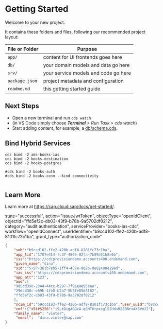 # Getting Started

Welcome to your new project.

It contains these folders and files, following our recommended project layout:

File or Folder | Purpose
---------|----------
`app/` | content for UI frontends goes here
`db/` | your domain models and data go here
`srv/` | your service models and code go here
`package.json` | project metadata and configuration
`readme.md` | this getting started guide


## Next Steps

- Open a new terminal and run `cds watch`
- (in VS Code simply choose _**Terminal** > Run Task > cds watch_)
- Start adding content, for example, a [db/schema.cds](db/schema.cds).

## Bind Hybrid Services 

```shell
cds bind -2 ams-books-ias
cds bind -2 books-destination
cds bind -2 books-postgres

#cds bind -2 books-auth
#cds bind -2 books-conn --kind connectivity
 
```



## Learn More

Learn more at https://cap.cloud.sap/docs/get-started/.


state="successful", action="issueJwtToken", objectType="openIdClient", objectId="ffd5ef2c-db03-43f9-b78b-9a5702df0212", category="audit.authentication", serviceProvider="books-ias-cdc",   workflow="openIdConnect", userIdentifier="b9ccd102-ffe2-420b-adf8-8101fc73c1ba", grant_type="authorization_code"

```json jwtPayload
{
    "sub":"b9ccd102-ffe2-420b-adf8-8101fc73c1ba",
    "app_tid":"1707e414-fc37-4805-82fa-7b89d51b8e6b",
    "iss":"https://cdcprovisiondemo.accounts400.ondemand.com",
    "given_name":"dina",
    "sid":"S-SP-383b7eb5-1ff4-487e-882b-de82488e29ed",
    "ias_iss":"https://cdcprovisiondemo.accounts400.ondemand.com",
    "app_att":"123",
    "aud":[
    "985cd390-2044-44cc-b297-7f91eae55aaa",
    "29dc430c-e09b-4fb0-b2a7-5b3fe85d3182",
    "ffd5ef2c-db03-43f9-b78b-9a5702df0212"
    ],
    "scim_id":"b9ccd102-ffe2-420b-adf8-8101fc73c1ba","user_uuid":"b9ccd102-ffe2-420b-adf8-8101fc73c1ba","azp":"ffd5ef2c-db03-43f9-b78b-9a5702df0212",
    "cnf":{"x5t#S256":"i9LtDigAGGcA-qSNT0rpxogl5ZHduH2JBNrvAX3Vm2I"},
    "family_name": "vinter",
     "email":  "dina.vinter@sap.com"
}
```